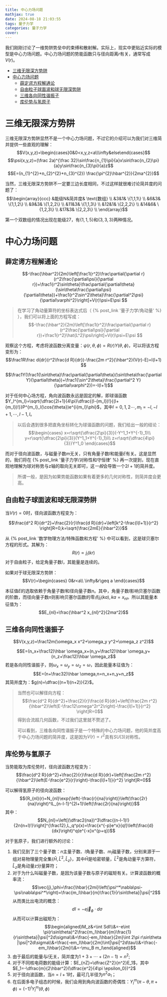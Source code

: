 ```yaml
---
title: 中心力场问题
mathjax: true
date: 2024-08-18 21:03:55
tags: 量子力学
categories: 量子力学
cover:
---
```


我们刚刚讨论了一维势阱势垒中的束缚和散射解。实际上，现实中更贴近实际的模型是中心力场问题。中心力场问题的势能函数只与径向距离$r$有关，通常写成$V(r)$。

- [三维无限深方势阱](#三维无限深方势阱)
- [中心力场问题](#中心力场问题)
  - [薛定谔方程解通论](#薛定谔方程解通论)
  - [自由粒子球面波和球无限深势阱](#自由粒子球面波和球无限深势阱)
  - [三维各向同性谐振子](#三维各向同性谐振子)
  - [库伦势与氢原子](#库伦势与氢原子)


# 三维无限深方势阱
三维无限深方势阱显然不是一个中心力场问题，不过它的介绍可以为我们对三维简并提供一些直观的理解：
$$V(x,y,z)=\begin{cases}0&0<x,y,z<a\\\infty&else\end{cases}$$
$$\psi(x,y,z)=(\frac 2a)^{\frac 32}\sin\frac{n_{1}\pi}{a}x\sin\frac{n_{2}\pi}{a}y\sin\frac{n_{3}\pi}{a}z$$
$$E=(n_{1}^{2}+n_{2}^{2}+n_{3}^{2}) \frac{\pi^{2}\hbar^{2}}{2ma^{2}}$$

当然，三维无限深方势阱不一定要三边长度相同，不过这样就很难讨论简并度的问题了：
$$\begin{array}{ccc}
&能级N&简并度& \text{数组} \\
&3&1& \{1,1,1\} \\
&6&3& \{1,1,2\} \\
&9&3& \{1,2,2\} \\
&11&3& \{1,1,3\} \\
&12&1& \{2,2,2\} \\
&14&6& \{1,2,3\} \\
&17&3& \{2,2,3\} \\
\end{array}$$

第一个双数组的情况出现在能级27，有$\{1,1,5\}$和$\{3,3,3\}$两种情况。


# 中心力场问题

## 薛定谔方程解通论


$$-\frac{\hbar^2}{2m}\left[\frac1{r^2}\frac\partial{\partial r}(r^2\frac{\partial\psi}{\partial r})+\frac1{r^2\sin\theta}\frac\partial{\partial\theta}(\sin\theta\frac{\partial\psi}{\partial\theta})+\frac1{r^2\sin^2\theta}\frac{\partial^2\psi}{\partial\varphi^2}\right]+V(r)\psi=E\psi $$

> 在学习了角动量算符的坐标表达式后（ {% post_link '量子力学/角动量' %} ），我们可以将上面的方程写成：
> $$-\frac{\hbar^2}{2m}\left[\frac1{r^2}\frac\partial{\partial r}(r^2\frac{\partial\psi}{\partial r})+\frac1{r^2}\hat{L^2}\psi\right]+V(r)\psi=E\psi $$

观察这个方程，考虑将波函数分离变量：$\psi(r,\theta,\phi)=R(r)Y(\theta,\phi)$，可以将该方程变形为：
$$\frac1R\frac d{dr}(r^2\frac{d R}{dr})-\frac{2m r^2}{\hbar^2}(V(r)-E)=l(l+1) $$

$$\frac1Y(\frac1{\sin\theta}\frac\partial{\partial\theta}(\sin\theta\frac{\partial Y}{\partial\theta})+\frac1{\sin^2\theta}\frac{\partial^2 Y}{\partial\varphi^2})=-l(l+1)$$

对于任何中心场方程，角向波函数永远是固定的解，即球谐函数$Y_l^{m_l}=\sqrt{\dfrac{2l+1}{4\pi}\dfrac{(l-{m_l})!}{(l+{m_l})!}}P^{m_l}_l(\cos{\theta})e^{i{m_l}\phi}$，其中$l=0,1,2\cdots,{m_l}=-l,-l+1,\cdots,l-1,l$。

> 以后会遇到很多把直角坐标转化为球谐函数的问题，我们给出一般的结论：
> $$\begin{cases}
    x=r\sqrt{\dfrac{2\pi}{3}}(-Y^1_1+Y^{-1}_1)\\
    y=r\sqrt{\dfrac{2\pi}{3}}(Y^1_1+Y^{-1}_1)i\\
    z=r\sqrt{\dfrac{4\pi}{3}}Y^1_0
    \end{cases}$$
> 

而对于径向波函数，与磁量子数$m$无关，只有角量子数$l$和能量$E$有关。这是显然的，我们将在 {% post_link '量子力学/对称性和守恒律' %} 再一次提到，现在直观地理解为球对称势与z轴的取向无关即可，这*一般*会导致一个$2l+1$的简并度。

> 所谓一般，是因为如果势能函数如果有着更多的几何对称性，则简并度会更高。

## 自由粒子球面波和球无限深势阱
当$V(r)=0$时，径向波函数方程变为：

$$\frac{d^2 R}{dr^2}+\frac{2}{r}\frac{d R}{dr}+\left[k^2-\frac{l(l+1)}{r^2} \right]R=0,k=\sqrt{\frac{2mE}{\hbar^2}}$$

从 {% post_link '数学物理方法/特殊函数和方程' %} 中可以看到，这是球贝塞尔方程的形式。其解为：
$$R(r)\propto j_l(kr)$$
对于自由粒子，给定角量子数$l$，其能量是连续的。

如果对于球无限深方势阱：
$$V(r)=\begin{cases}
0&r<a\\
\infty&r\geq a
\end{cases}$$

本征值$E$的选取依赖于角量子数$l$和径向量子数$n$。其中，角量子数$l$影响贝塞尔函数的阶数，而径向量子数$n$则影响贝塞尔函数的零点$j_l(ka),ka=x_{nl}$。所以其能量本征值为：
$$E_{nl}=\frac{\hbar^2 x_{nl}^2}{2ma^2}$$


## 三维各向同性谐振子

$$V(x,y,z)=\frac12m(\omega_x x^2+\omega_y y^2+\omega_z z^2)$$

$$E=(n_x+\frac12)\hbar \omega_x+(n_y+\frac12)\hbar \omega_y+(n_z+\frac12)\hbar \omega_z$$
若是各向同性谐振子，则$\omega_x=\omega_y=\omega_z=\omega$，因此能量本征值为：
$$E=(n+\frac32)\hbar \omega,n=n_x+n_y+n_z$$
其简并度为：$g(n)=\dfrac{(n+1)(n+2)}{2}$。

> 当然也可以解径向方程：
> $$\frac{d^2 R}{dr^2}+\frac{2}{r}\frac{d R}{dr}+\left[\frac{2m r^2}{\hbar^2}\left(E-\frac12\omega^2r^2\right)-\frac{l(l+1)}{r^2} \right]R=0$$
> 得到合流超几何函数，不过我们这里就不赘述了。
>
> 可以看到，三维各向同性谐振子是一个特殊的中心力场问题，他的简并度高于中心力场问题的简并度，这是因为$V(r)\propto r^2$具有$SU(3)$对称性。


## 库伦势与氢原子
当势能取为库伦势时，径向波函数方程变为：
$$\frac{d^2 R}{dr^2}+\frac{2}{r}\frac{d R}{dr}+\left[\frac{2m r^2}{\hbar^2}\left(E-\frac{e^2}{r}\right)-\frac{l(l+1)}{r^2} \right]R=0$$

可以解得氢原子的径向波函数：
$${R_{nl}(r)=N_{nl}\exp{\left(-\frac{r}{na}\right)}\left(\frac{2r}{na}\right)^lL_{n-l-1}^{2l+1}\left(\frac{2r}{na}\right)}$$
其中：
$$N_{nl}=\left[(\dfrac2{na})^3\dfrac{(n-l-1)!}{2n(n+l)!}\right]^{\frac12},L_q^p(x)=\frac{x^{-p}e^x}{q!}\left(\frac{d}{dx}\right)^q(e^{-x}x^{p+q})$$


对于氢原子，我们进行额外的讨论：
1. 我们见到了三个量子数：$n$主量子数、$l$角量子数、$m_l$磁量子数，分别来源于一组对易物理量完全集$\{\hat{H},\hat{L}^2,\hat{L}_z\}$，其中$\hat{H}$是哈密顿量，$\hat{L}^2$是角动量平方算符，$\hat{L}_z$是角动量z分量算符；
2. 对于为什么叫磁量子数，是因为该量子数与原子的磁矩有关。计算波函数的概率流：
   $$\vec{j}_\phi=\frac{\hbar}{2mi}\left(\psi^*\nabla\psi-\psi\nabla\psi^*\right)=\frac{m_l\hbar}{m}\frac{1}{r\sin\theta}|\psi|^2$$
   从而类比出电流的概念：
   $$dI=-e\vec{j}_\phi\cdot d\sigma$$
   从而可以计算出磁矩为：
   $$\begin{aligned}M_z&=\int SdI\\&=-e\int \pi(r\sin\theta)^2\frac{m_l\hbar}{m}\frac{1}{r\sin\theta}|\psi|^2d\sigma\\&=\frac{-em_l\hbar}{2m}\int 2\pi r\sin\theta |\psi|^2d\sigma\\&=\frac{-em_l\hbar}{2m}\int|\psi|^2d\tau\\&=\frac{-em_l\hbar}{2m}\\&=-\mu_B m_l\end{aligned}$$
3. 由于最后的能量与$l$无关，简并度为$1+3+\cdots +(2n-1)=n^2$;
4. 对于不同核电荷数的能级计算：$E_{nZ}=\dfrac{Z^2}{n^2}E_1$，其中$E_1=-\dfrac{m}{2\hbar^2}(\dfrac{e^2}{4\pi \epsilon_0})^2$
5. 对于径向波函数，当$n=l+1$时，最可几半径为$n^2a_1$；
6. 在后面多电子组态的时候，我们会用到角向波函数的奇偶性：$Y_l^m(\pi-\theta,\pi+\phi)=(-1)^lY_l^m(\theta,\phi)$
